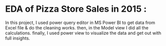 # EDA of Pizza Store Sales in 2015 :
In this project, I used power query editor in MS Power BI to get data from Excel file & do the cleaning works.
then, in the Model view I did all the calculations.
finally, I used power view to visualize the data and get out with full insights.
